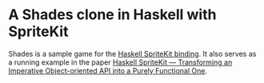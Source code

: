 # A Shades clone in Haskell with SpriteKit

Shades is a sample game for the [Haskell SpriteKit binding](https://github.com/mchakravarty/HaskellSpriteKit). It also serves as a running example in the paper [Haskell SpriteKit — Transforming an Imperative Object-oriented API into a Purely Functional One](http://www.cse.unsw.edu.au/~chak/papers/CK17.html).
